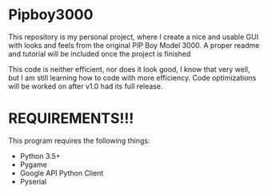 # Pipboy3000
This repository is my personal project, where I create a nice and usable GUI with looks and feels from the original PIP Boy Model 3000.
A proper readme and tutorial will be included once the project is finished

This code is neither efficient, nor does it look good, I know that very well, but I am still learning how to code with more efficiency. Code optimizations will be worked on after v1.0 had its full release.

<h1>REQUIREMENTS!!!</h1>
This program requires the following things:
<ul>
  <li>Python 3.5+</li>
  <li>Pygame </li>
  <li>Google API Python Client</li>
  <li>Pyserial</li>
  </ul>

